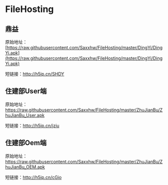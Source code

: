 
# FileHosting



## 鼎益
原始地址：[https://raw.githubusercontent.com/Saxxhw/FileHosting/master/DingYi/DingYi.apk](https://raw.githubusercontent.com/Saxxhw/FileHosting/master/DingYi/DingYi.apk)

短链接：http://h5ip.cn/SHDY

## 住建部User端
原始地址：https://raw.githubusercontent.com/Saxxhw/FileHosting/master/ZhuJianBu/ZhuJianBu_User.apk

短链接：http://h5ip.cn/jziu

## 住建部Oem端
原始地址：https://raw.githubusercontent.com/Saxxhw/FileHosting/master/ZhuJianBu/ZhuJianBu_OEM.apk

短链接：http://h5ip.cn/cGio
